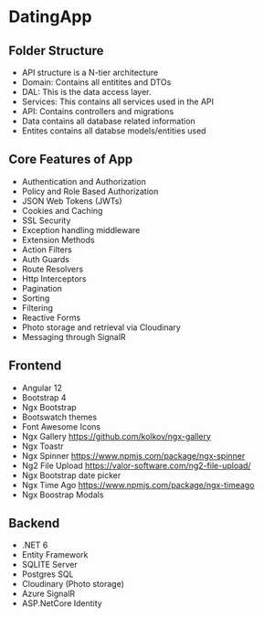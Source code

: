 # DatingApp

## Folder Structure

- API structure is a N-tier architecture
- Domain: Contains all entitites and DTOs
- DAL: This is the data access layer.
- Services: This contains all services used in the API
- API: Contains controllers and migrations
- Data contains all database related information
- Entites contains all databse models/entities used

## Core Features of App

- Authentication and Authorization
- Policy and Role Based Authorization
- JSON Web Tokens (JWTs)
- Cookies and Caching
- SSL Security
- Exception handling middleware
- Extension Methods
- Action Filters
- Auth Guards
- Route Resolvers
- Http Interceptors
- Pagination
- Sorting
- Filtering
- Reactive Forms
- Photo storage and retrieval via Cloudinary
- Messaging through SignalR

## Frontend

- Angular 12
- Bootstrap 4
- Ngx Bootstrap
- Bootswatch themes
- Font Awesome Icons
- Ngx Gallery <https://github.com/kolkov/ngx-gallery>
- Ngx Toastr
- Ngx Spinner <https://www.npmjs.com/package/ngx-spinner>
- Ng2 File Upload <https://valor-software.com/ng2-file-upload/>
- Ngx Bootstrap date picker
- Ngx Time Ago <https://www.npmjs.com/package/ngx-timeago>
- Ngx Boostrap Modals

## Backend

- .NET 6
- Entity Framework
- SQLITE Server
- Postgres SQL
- Cloudinary (Photo storage)
- Azure SignalR
- ASP.NetCore Identity
